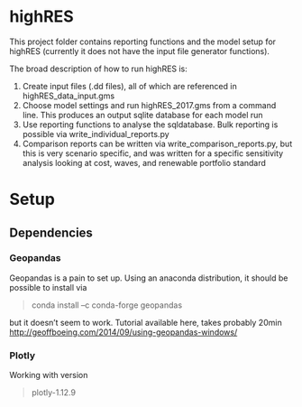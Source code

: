 # highRES

This project folder contains reporting functions and the model setup for highRES (currently it does not have the input file generator functions).

The broad description of how to run highRES is:

1) Create input files (.dd files), all of which are referenced in highRES_data_input.gms
2) Choose model settings and run highRES_2017.gms from a command line. This produces an output sqlite database for each model run
3) Use reporting functions to analyse the sqldatabase. Bulk reporting is possible via write_individual_reports.py
4) Comparison reports can be written via write_comparison_reports.py, but this is very scenario specific, and was written for a specific sensitivity analysis looking at cost, waves, and renewable portfolio standard


# Setup

## Dependencies

### Geopandas

Geopandas is a pain to set up.
Using an anaconda distribution, it should be possible to install via
>conda install –c conda-forge geopandas

but it doesn’t seem to work.
Tutorial available here, takes probably 20min
http://geoffboeing.com/2014/09/using-geopandas-windows/

### Plotly
Working with version 
>plotly-1.12.9

